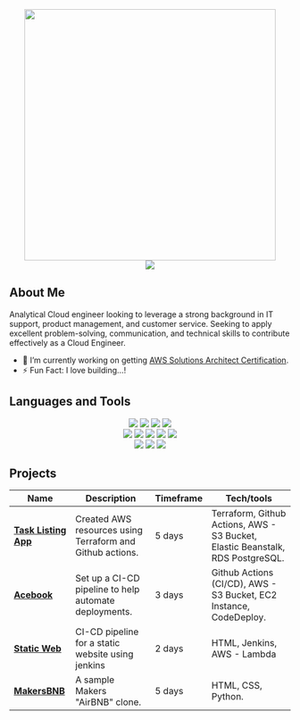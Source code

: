 <!--
**codesfromtobi/codesfromtobi** is a ✨ _special_ ✨ repository because its `README.md` (this file) appears on your GitHub profile.

Here are some ideas to get you started:

- 🔭 I’m currently working on ...
- 🌱 I’m currently learning ...
- 👯 I’m looking to collaborate on ...
- 🤔 I’m looking for help with ...
- 💬 Ask me about ...
- 📫 How to reach me: ...
- 😄 Pronouns: ...
- ⚡ Fun fact: ...
-->
<div align="center">
  <img src="https://imgur.com/LiNc9Xk.png"width="450">
</div>

<div align="center">
  <a href="https://linkedin.com/in/tobiii"><img src="https://img.shields.io/badge/LinkedIn-0077B5?style=for-the-badge&logo=linkedin&logoColor=white"></a>
</div>


About Me
-------------

Analytical Cloud engineer looking to leverage a strong background in IT support, product management, and customer service. Seeking to apply excellent problem-solving, communication, and technical skills to contribute effectively as a Cloud Engineer.

- 🔭 I’m currently working on getting [AWS Solutions Architect Certification](https://aws.amazon.com/certification/certified-solutions-architect-associate/).
- ⚡ Fun Fact: I love building...!


Languages and Tools
-------------

<p>
<div align="center">
  <img src="https://img.shields.io/badge/-HTML-FF5733?style=for-the-badge&logo=html5&logoColor=FF5733&labelColor=282828">
  <img src="https://img.shields.io/badge/-CSS-559DFF?style=for-the-badge&logo=css3&logoColor=559DFF&labelColor=282828">
  <img src="https://img.shields.io/badge/-Python-3776AB?style=for-the-badge&logo=python&logoColor=3776AB&labelColor=282828">
  <img src="https://img.shields.io/badge/-Javascript-f7e968?style=for-the-badge&logo=javascript&logoColor=f7e968&labelColor=282828"><br>
  
  <img src="https://img.shields.io/badge/-Kubernetes-326CE5?style=for-the-badge&logo=kubernetes&logoColor=326CE5&labelColor=282828">
  <img src="https://img.shields.io/badge/-Terraform-7B42BC?style=for-the-badge&logo=terraform&logoColor=7B42BC&labelColor=282828">
  <img src="https://img.shields.io/badge/-AWS-FF9900?style=for-the-badge&logo=amazon-aws&logoColor=FF9900&labelColor=282828">
  <img src="https://img.shields.io/badge/-Docker-2496ED?style=for-the-badge&logo=docker&logoColor=2496ED&labelColor=282828">
  <img src="https://img.shields.io/badge/-Jenkins-D3D7D9?style=for-the-badge&logo=jenkins&logoColor=D3D7D9&labelColor=282828"><br>
  
  <img src="https://img.shields.io/badge/-MongoDB-51A940?style=for-the-badge&logo=mongodb&logoColor=51A940&labelColor=282828">
  <img src="https://img.shields.io/badge/-Github Actions-4391D6?style=for-the-badge&logo=githubactions&logoColor=4391D6&labelColor=282828">
  <img src="https://img.shields.io/badge/-PostgreSQL-3b3938?style=for-the-badge&logo=postgresql&logoColor=faf2ed&labelColor=282828"><br>
</div>
</p>

Projects
-------

| Name                         | Description       | Timeframe | Tech/tools        |
| ---------------------------- | ----------------- | ----------- | ----------------- |
| [**Task Listing App**](https://github.com/codesfromtobi/task-listing-app-aws) | Created AWS resources using Terraform and Github actions. | 5 days | Terraform, Github Actions, AWS - S3 Bucket, Elastic Beanstalk, RDS PostgreSQL. |
| [**Acebook**](https://github.com/codesfromtobi/acebook-earth)  | Set up a CI-CD pipeline to help automate deployments. | 3 days | Github Actions (CI/CD), AWS - S3 Bucket, EC2 Instance, CodeDeploy. |
| [**Static Web**](https://github.com/codesfromtobi/static-web) | CI-CD pipeline for a static website using jenkins | 2 days | HTML, Jenkins, AWS - Lambda |
| [**MakersBNB**](https://github.com/JJ2902/makersbnb-python-seed) | A sample Makers "AirBNB" clone. | 5 days | HTML, CSS, Python. |
